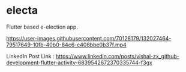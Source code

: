 # electa

Flutter based e-election app.


https://user-images.githubusercontent.com/70128179/132027464-79517649-10fb-40b0-84c6-c408bbe0b37f.mp4


LinkedIn Post Link : https://www.linkedin.com/posts/vishal-zx_github-development-flutter-activity-6839542672370335744-f3gx
